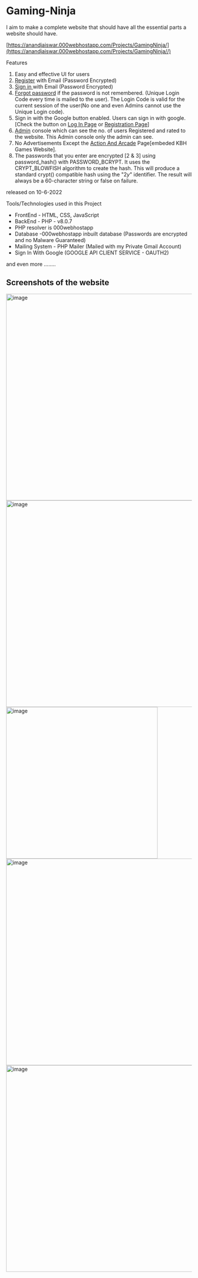 # Gaming-Ninja

I aim to make a complete website that should have all the essential parts a website should have.

[https://anandjaiswar.000webhostapp.com/Projects/GamingNinja/](https://anandjaiswar.000webhostapp.com/Projects/GamingNinja//)

Features
 
1. Easy and effective UI for users
2. [Register](https://anandjaiswar.000webhostapp.com/Projects/GamingNinja/regis.php) with Email (Password Encrypted)
3. [Sign in ](https://anandjaiswar.000webhostapp.com/Projects/GamingNinja/login.php)with Email (Password Encrypted)
4. [Forgot password](https://anandjaiswar.000webhostapp.com/Projects/GamingNinja/forgot3.php) if the password is not remembered. (Unique Login Code every time is mailed to the user). The Login Code is valid for the current session of the user(No one and even Admins cannot use the Unique Login code).
5. Sign in with the Google button enabled. Users can sign in with google. [Check the button on [Log In Page](https://anandjaiswar.000webhostapp.com/Projects/GamingNinja/login.php) or [Registration Page](https://anandjaiswar.000webhostapp.com/Projects/GamingNinja/regis.php)]
6. [Admin](https://anandjaiswar.000webhostapp.com/Projects/GamingNinja/Gaming%20Website/SuperUser.php) console which can see the no. of users Registered and rated to the website. This Admin console only the admin can see.
7. No Advertisements Except the [Action And Arcade](https://anandjaiswar.000webhostapp.com/Projects/GamingNinja/Gaming%20Website/Action%20And%20Arcade.php) Page[embeded KBH Games Website].
8. The passwords that you enter are encrypted [2 & 3] using password_hash() with PASSWORD_BCRYPT. It uses the CRYPT_BLOWFISH algorithm to create the hash. This will produce a standard crypt() compatible hash using the "$2y$" identifier. The result will always be a 60-character string or false on failure.

released on 10-6-2022

Tools/Technologies used in this Project

* FrontEnd - HTML, CSS, JavaScript
* BackEnd - PHP - v8.0.7
* PHP resolver is 000webhostapp
* Database -000webhostapp inbuilt database (Passwords are encrypted and no Malware Guaranteed)
* Mailing System - PHP Mailer (Mailed with my Private Gmail Account)
* Sign In With Google (GOOGLE API CLIENT SERVICE - OAUTH2)

and even more ........

## Screenshots of the website

<img width="560" alt="image" src="https://user-images.githubusercontent.com/85798085/173012880-96e30267-c48a-434f-849c-12c801bd3183.png">

<img width="560" alt="image" src="https://user-images.githubusercontent.com/85798085/173012969-64c77077-27ed-428a-956a-f312ef87026c.png">

<img width="411" alt="image" src="https://user-images.githubusercontent.com/85798085/173013397-487bc006-de4e-4e87-8f26-cb4ab17f2510.png">

<img width="560" alt="image" src="https://user-images.githubusercontent.com/85798085/173013743-37a9b761-66d9-4d6d-ac7c-df3f5e3800ac.png">

<img width="560" alt="image" src="https://user-images.githubusercontent.com/85798085/173016014-210dcb11-093d-4ca7-ae67-5157904f3511.png">
